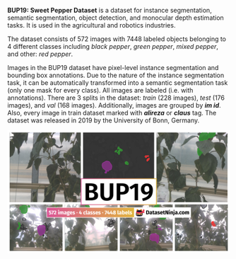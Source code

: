 **BUP19: Sweet Pepper Dataset** is a dataset for instance segmentation, semantic segmentation, object detection, and monocular depth estimation tasks. It is used in the agricultural and robotics industries. 

The dataset consists of 572 images with 7448 labeled objects belonging to 4 different classes including *black pepper*, *green pepper*, *mixed pepper*, and other: *red pepper*.

Images in the BUP19 dataset have pixel-level instance segmentation and bounding box annotations. Due to the nature of the instance segmentation task, it can be automatically transformed into a semantic segmentation task (only one mask for every class). All images are labeled (i.e. with annotations). There are 3 splits in the dataset: *train* (228 images), *test* (176 images), and *val* (168 images). Additionally, images are grouped by ***im id***. Also, every image in train dataset marked with ***alireza*** or ***claus*** tag. The dataset was released in 2019 by the University of Bonn, Germany.

<img src="https://github.com/dataset-ninja/bup19/raw/main/visualizations/poster.png">
